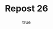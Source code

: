 ---
title: Repost 26
originalPost: https://francisrubio.antaresph.dev/writing/building-websites-with-vanilla/
sourceUrl: https://mstdn.party/@teacherbuknoy/109588727681128694#favorited-by-109451525465431979
type: like-of
dtPublished: 2022-12-29T16:40:55Z
author:
  name: "Mike Immersed :csharp:"
  photo: https://webmention.io/avatar/files.mstdn.party/4ac08d2a52ccfcbdc9bf56d83dacd235ab3ef0721cea3da3285db5ef5325c43e.png
  url: https://hachyderm.io/@mikeimmersed
---